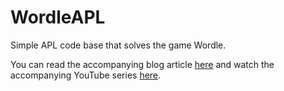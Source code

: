 # WordleAPL

Simple APL code base that solves the game Wordle.

You can read the accompanying blog article [here](https://mathspp.com/blog/solving-wordle-with-apl) and watch the accompanying YouTube series [here](https://www.youtube.com/playlist?list=PLgTqamKi1MS1x-XYJG8z-czwkDh0m8nN6).
